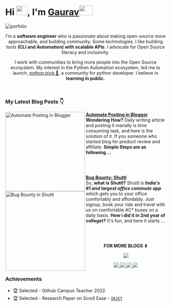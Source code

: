 # Hi <img src="https://github.com/TheDudeThatCode/TheDudeThatCode/blob/master/Assets/Hi.gif" width="34px" height="30px">, I'm [Gaurav](https://www.linkedin.com/in/heykush/)<img src="https://github.com/TheDudeThatCode/TheDudeThatCode/blob/master/Assets/Developer.gif" width="43px" height="31px">

![porfolio](https://github.com/heykush/heykush/blob/master/Copy%20of%20Untitled.png?raw=true)
<div align="center">
  
I'm a **software engineer** who is passionate about making open-source more approachable, and building community. Some technologies. I like building tools **(CLI and Automation) with scalable APIs**. I advocate for Open Source literacy and inclusivity. 

I work with communities to bring more people into the Open Source ecosystem. My interest in the Python Automation ecosystem, led me to launch, <a href="https://www.instagram.com/python.trick/">python.trick 🌟</a>, a community for python developer. I believe in **learning in public.** 

<br>

</div>

### My Latest Blog Posts 👇
<!-- HASHNODE_BLOG:START -->
<p align="left">
<a href="https://dev.to/heykush/automate-posting-in-blogger-in-seconds-527k" title="Automate Posting in Blogger"><img src="https://res.cloudinary.com/practicaldev/image/fetch/s--iwkPE6Mz--/c_imagga_scale,f_auto,fl_progressive,h_420,q_auto,w_1000/https://dev-to-uploads.s3.amazonaws.com/uploads/articles/w4n6k439n7iilulr81ma.png" alt="Automate Posting in Blogger" width="250px" align="left" /></a>
<a href="https://dev.to/heykush/automate-posting-in-blogger-in-seconds-527k" title="Automate Posting in Blogger"><strong>Automate Posting in Blogger</strong></a>
<br/><strong>Wondering How?</strong>
Daily writing article and posting it manally is time consuming task, and here is the solution of it. If you someone who started blog for product review and affiliate.
  <strong>Simple Steps are as following ...</strong> </p> <br/> <br/>

<p align="left">
<a href="https://dev.to/heykush/how-i-hacked-shuttl-5h1h" title="Bug Bounty: Shuttl"><img src="https://res.cloudinary.com/practicaldev/image/fetch/s--iwkPE6Mz--/c_imagga_scale,f_auto,fl_progressive,h_420,q_auto,w_1000/https://dev-to-uploads.s3.amazonaws.com/uploads/articles/w4n6k439n7iilulr81ma.png" alt="Bug Bounty in Shuttl" width="250px" align="left" /></a>
<a href="https://dev.to/heykush/how-i-hacked-shuttl-5h1h" title="Bug Bounty: Shuttl"><strong>Bug Bounty: Shuttl</strong></a>
<br/> So, <strong>what is Shuttl?</strong>
Shuttl is <strong><i>India's #1 and largest office commute app</strong></i> which gets you to your office comfortably and affordably. Just signup, book your ride and travel with us on comfortable AC* buses on a daily basis.
<strong>How i did it in 2nd year of colleget?</strong>
It's fun, and here it starts ... </p> <br/> <br/>

<div align="center">
<p align="center"><b>FOR MORE BLOGS ⬇</b></p>
<p><a href="https://dev.to/heykush"><img src="https://img.shields.io/badge/dev.to-0A0A0A?style=for-the-badge&logo=devdotto&logoColor=white"></a></p>
</div>

<p align="center">
  <a href="https://www.linkedin.com/in/heykush/" target="_blank" rel="noopener noreferrer">
    <img src="https://img.shields.io/badge/Linkedin-gaurav-blue?logo=linkedin&logoColor=white" />
   
  </a>
  <a href="https://twitter.com/ravvkush" target="_blank" rel="noopener noreferrer">
    <img src="https://img.shields.io/badge/Twitter-ravvkush-blue?logo=twitter&logoColor=blue&color=blue" />
 </a>

  <a href="https://dev.to/heykush" target="_blank" rel="noopener noreferrer">
    <img src="https://img.shields.io/badge/DEV.TO-heykush-black?logo=dev.to&logoColor=white&color=black" />
  </a>

  <a href="https://stackoverflow.com/users/15594544/gaurav-kushwaha" target="_blank" rel="noopener noreferrer">
    <img src="https://img.shields.io/badge/StackOverflow-gaurav%20kushwaha-orange?logo=stackoverflow&logoColor=orange&color=purple" />
  </a>
  
</p>

### Achievements

- 🏆 Selected - Github Campus Teacher 2022.           
- 🏆 Selected - Research Paper on Scroll Ease - [`IRJET`](https://github.com/heykush/ScrollEase)


<!-- ## Find me around the web 🌎: 
<a href="https://app.daily.dev/DailyDevTips"><img src="https://github.com/heykush/heykush/blob/master/devcard.svg" width="300" height="350" align="right" alt="Gaurav kushwaha's Dev Card"/></a>-->


<!-- [![Gaurav's stats](https://github-readme-stats.vercel.app/api?username=heykush)](https://github.com/heykush/github-readme-stats)-->
